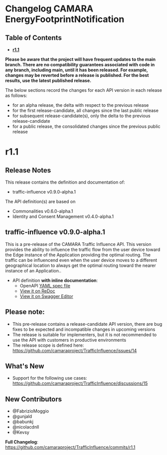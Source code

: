 
# Changelog CAMARA EnergyFootprintNotification

## Table of Contents

- **[r1.1](#r11)**

**Please be aware that the project will have frequent updates to the main branch. There are no compatibility guarantees associated with code in any branch, including main, until it has been released. For example, changes may be reverted before a release is published. For the best results, use the latest published release.**

The below sections record the changes for each API version in each release as follows:

* for an alpha release, the delta with respect to the previous release
* for the first release-candidate, all changes since the last public release
* for subsequent release-candidate(s), only the delta to the previous release-candidate
* for a public release, the consolidated changes since the previous public release

# r1.1

## Release Notes

This release contains the definition and documentation of:
* traffic-influence v0.9.0-alpha.1

The API definition(s) are based on
* Commonalities v0.6.0-alpha.1
* Identity and Consent Management v0.4.0-alpha.1

## traffic-influence v0.9.0-alpha.1
This is a pre-release of the CAMARA Traffic Influence API. This version provides the ability to influence the traffic flow from the user device toward the Edge instance of the Application providing the optimal routing.
The traffic can be influencend even when the user device moves to a different geographical location to always get the optimal routing toward the nearer instance of an Application..

- API definition **with inline documentation**:
  - OpenAPI [YAML spec file](https://github.com/camaraproject/TrafficInfluence/blob/r1.1/code/API_definitions/traffic-influence.yaml)
  - [View it on ReDoc](https://redocly.github.io/redoc/?url=https://raw.githubusercontent.com/camaraproject/TrafficInfluence/r1.1/code/API_definitions/traffic-influence.yaml&nocors)
  - [View it on Swagger Editor](https://editor.swagger.io/?url=https://raw.githubusercontent.com/camaraproject/TrafficInfluence/r1.1/code/API_definitions/traffic-influence.yaml)

## Please note:

- This pre-release contains a release-candidate API version, there are bug fixes to be expected and incompatible changes in upcoming versions 
- The release is suitable for implementers, but it is not recommended to use the API with customers in productive environments
- The release scope is defined here: https://github.com/camaraproject/TrafficInfluence/issues/14

## What's New

* Support for the following use cases: https://github.com/camaraproject/TrafficInfluence/discussions/15

## New Contributors
* @FabrizioMoggio
* @gunjald
* @babunkj
* @nicolacdnll
* @Kevsy

**Full Changelog**: https://github.com/camaraproject/TrafficInfluence/commits/r1.1
